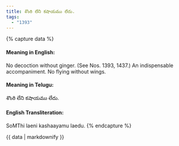 ```yaml
---
title: శొంఠి లేని కషాయము లేదు.
tags:
  - "1393"
---
```


{% capture data %}
#### Meaning in English:
No decoction without ginger.
(See Nos. 1393, 1437.)
An indispensable accompaniment.
No flying without wings.

#### Meaning in Telugu:
శొంఠి లేని కషాయము లేదు.

#### English Transliteration:
SoMThi laeni kashaayamu laedu.
{% endcapture %}

{{ data | markdownify }}

